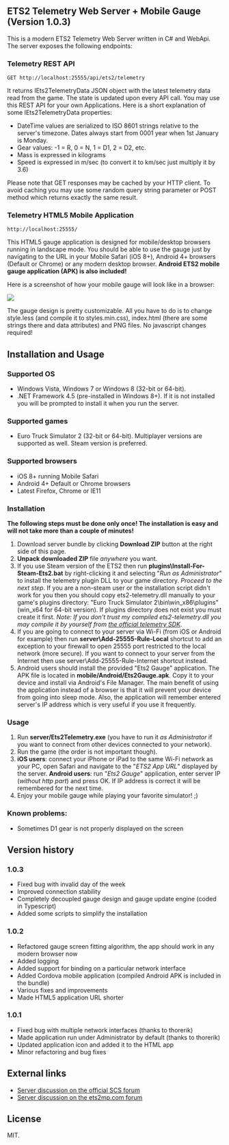 ## ETS2 Telemetry Web Server + Mobile Gauge (Version 1.0.3)

This is a modern ETS2 Telemetry Web Server written in C# and WebApi. The server exposes the following endpoints:

### Telemetry REST API
  
    GET http://localhost:25555/api/ets2/telemetry

It returns IEts2TelemetryData JSON object with the latest telemetry data read from the game. The state is updated upon every API call. You may use this REST API for your own Applications. Here is a short explanation of some IEts2TelemetryData properties:

- DateTime values are serialized to ISO 8601 strings relative to the server's timezone. Dates always start from 0001 year when 1st January is Monday.    
- Gear values: -1 = R, 0 = N, 1 = D1, 2 = D2, etc.
- Mass is expressed in kilograms
- Speed is expressed in m/sec (to convert it to km/sec just multiply it by 3.6)

Please note that GET responses may be cached by your HTTP client. To avoid caching you may use some random query string parameter or POST method which returns exactly the same result.

### Telemetry HTML5 Mobile Application
    http://localhost:25555/

This HTML5 gauge application is designed for mobile/desktop browsers running in landscape mode. You should be able to use the gauge just by navigating to the URL in your Mobile Safari (iOS 8+), Android 4+ browsers (Default or Chrome) or any modern desktop browser. **Android ETS2 mobile gauge application (APK) is also included!**  

Here is a screenshot of how your mobile gauge will look like in a browser:

![](https://raw.githubusercontent.com/Funbit/ets2-telemetry-server/master/Screenshot.png)

The gauge design is pretty customizable. All you have to do is to change style.less (and compile it to styles.min.css), index.html (there are some strings there and data attributes) and PNG files. No javascript changes required!

## Installation and Usage

### Supported OS

- Windows Vista, Windows 7 or Windows 8 (32-bit or 64-bit).
- .NET Framework 4.5 (pre-installed in Windows 8+). If it is not installed you will be prompted to install it when you run the server.

### Supported games

- Euro Truck Simulator 2 (32-bit or 64-bit). Multiplayer versions are supported as well. Steam version is preferred. 

### Supported browsers

- iOS 8+ running Mobile Safari
- Android 4+ Default or Chrome browsers
- Latest Firefox, Chrome or IE11

### Installation

**The following steps must be done only once! The installation is easy and will not take more than a couple of minutes!**

1. Download server bundle by clicking **Download ZIP** button at the right side of this page. 
2. **Unpack downloaded ZIP** file *anywhere* you want.
3. If you use Steam version of the ETS2 then run **plugins\Install-For-Steam-Ets2.bat** by right-clicking it and selecting "*Run as Administrator*" to install the telemetry plugin DLL to your game directory. *Proceed to the next step*. If you are a non-steam user or the installation script didn't work for you then you should copy ets2-telemetry.dll manually to your game's plugins directory: "Euro Truck Simulator 2\bin\win_x86\plugins" (win_x64 for 64-bit version). If plugins directory does not exist you must create it first. *Note: If you don't trust my compiled ets2-telemetry.dll you may compile it by yourself from [the official telemetry SDK](https://github.com/nlhans/ets2-sdk-plugin)*.
4. If you are going to connect to your server via Wi-Fi (from iOS or Android for example) then run **server\Add-25555-Rule-Local** shortcut to add an exception to your firewall to open 25555 port restricted to the local network (more secure). 
If you want to connect to your server from the Internet then use server\Add-25555-Rule-Internet shortcut instead.
5. Android users should install the provided "Ets2 Gauge" application. The APK file is located in **mobile/Android/Ets2Gauge.apk**. Copy it to your device and install via Android's File Manager. The main benefit of using the application instead of a browser is that it will prevent your device from going into sleep mode. Also, the application will remember entered server's IP address which is very useful if you use it frequently.

### Usage

1. Run **server/Ets2Telemetry.exe** (you have to run it *as Administrator* if you want to connect from other devices connected to your network). 
2. Run the game (the order is not important though).
3. **iOS users**: connect your iPhone or iPad to the same Wi-Fi network as your PC, open Safari and navigate to the "*ETS2 App URL*" displayed by the server. **Android users**: run "*Ets2 Gauge*" application, enter server IP (*without http part*) and press OK. If IP address is correct it will be remembered for the next time.
4. Enjoy your mobile gauge while playing your favorite simulator! ;)

### Known problems:

- Sometimes D1 gear is not properly displayed on the screen

## Version history

### 1.0.3

- Fixed bug with invalid day of the week
- Improved connection stability
- Completely decoupled gauge design and gauge update engine (coded in Typescript)
- Added some scripts to simplify the installation

### 1.0.2
- Refactored gauge screen fitting algorithm, the app should work in any modern browser now 
- Added logging
- Added support for binding on a particular network interface
- Added Cordova mobile application (compiled Android APK is included in the bundle)
- Various fixes and improvements
- Made HTML5 application URL shorter

### 1.0.1
- Fixed bug with multiple network interfaces (thanks to thorerik)
- Made application run under Administrator by default (thanks to thorerik)
- Updated application icon and added it to the HTML app
- Minor refactoring and bug fixes 

## External links

- [Server discussion on the official SCS forum](http://forum.scssoft.com/viewtopic.php?f=41&t=171000)
- [Server discussion on the ets2mp.com forum](http://forum.ets2mp.com/index.php?/topic/3058-ets2-telemetry-web-server-mobile-gauge-for-all-phones/) 

## License

MIT.
